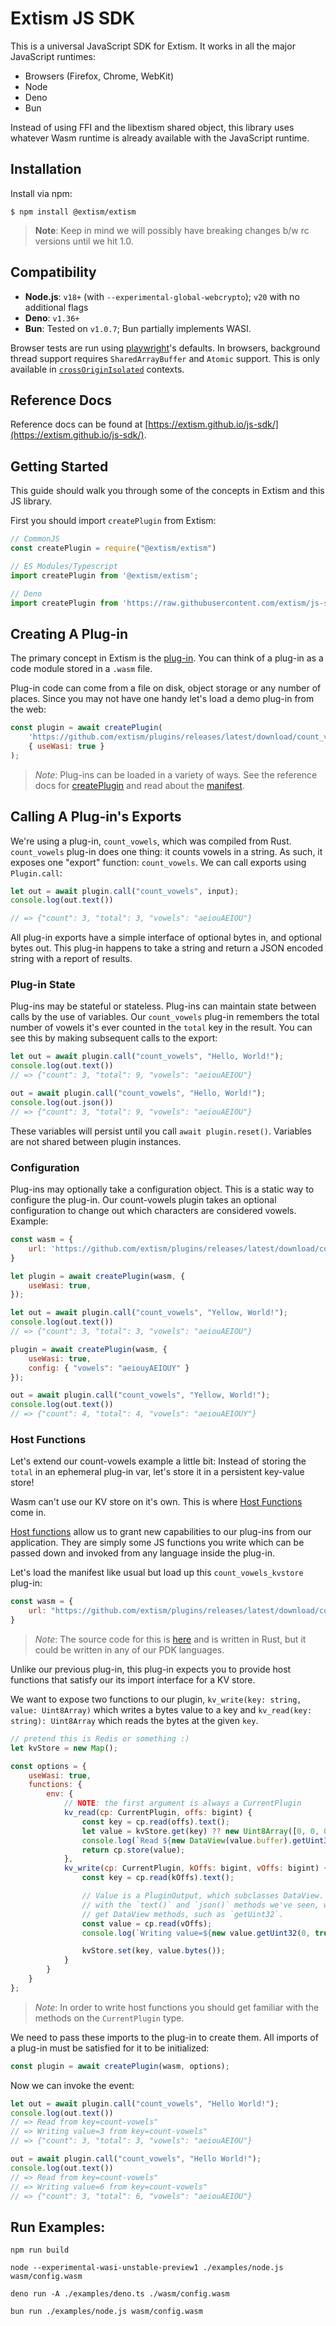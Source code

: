 # Extism JS SDK

This is a universal JavaScript SDK for Extism. It works in all the major JavaScript runtimes:

* Browsers (Firefox, Chrome, WebKit)
* Node
* Deno
* Bun

Instead of using FFI and the libextism shared object, this library uses whatever Wasm runtime is already available with the JavaScript runtime.

## Installation

Install via npm:

```shell
$ npm install @extism/extism
```

> **Note**: Keep in mind we will possibly have breaking changes b/w rc versions until we hit 1.0.

## Compatibility

- **Node.js**: `v18+` (with `--experimental-global-webcrypto`); `v20` with no additional flags
- **Deno**: `v1.36+`
- **Bun**: Tested on `v1.0.7`; Bun partially implements WASI.

Browser tests are run using [playwright](https://playwright.dev)'s defaults. In
browsers, background thread support requires `SharedArrayBuffer` and `Atomic`
support. This is only available in
[`crossOriginIsolated`](https://developer.mozilla.org/en-US/docs/Web/API/crossOriginIsolated)
contexts.

## Reference Docs

Reference docs can be found at [https://extism.github.io/js-sdk/](https://extism.github.io/js-sdk/).

## Getting Started

This guide should walk you through some of the concepts in Extism and this JS library.

First you should import `createPlugin` from Extism:
```js
// CommonJS
const createPlugin = require("@extism/extism")

// ES Modules/Typescript
import createPlugin from '@extism/extism';

// Deno
import createPlugin from 'https://raw.githubusercontent.com/extism/js-sdk/main/src/mod.ts';
```

## Creating A Plug-in

The primary concept in Extism is the [plug-in](https://extism.org/docs/concepts/plug-in). You can think of a plug-in as a code module stored in a `.wasm` file.

Plug-in code can come from a file on disk, object storage or any number of places. Since you may not have one handy let's load a demo plug-in from the web:

```js
const plugin = await createPlugin(
    'https://github.com/extism/plugins/releases/latest/download/count_vowels.wasm',
    { useWasi: true }
);
```

> *Note*: Plug-ins can be loaded in a variety of ways. See the reference docs for [createPlugin](https://extism.github.io/js-sdk/functions/createPlugin.html)
> and read about the [manifest](https://extism.org/docs/concepts/manifest/).

## Calling A Plug-in's Exports

We're using a plug-in, `count_vowels`, which was compiled from Rust.
`count_vowels` plug-in does one thing: it counts vowels in a string. As such,
it exposes one "export" function: `count_vowels`. We can call exports using
`Plugin.call`:

```js
let out = await plugin.call("count_vowels", input);
console.log(out.text())

// => {"count": 3, "total": 3, "vowels": "aeiouAEIOU"}
```

All plug-in exports have a simple interface of optional bytes in, and optional
bytes out. This plug-in happens to take a string and return a JSON encoded
string with a report of results.

### Plug-in State

Plug-ins may be stateful or stateless. Plug-ins can maintain state between calls by
the use of variables. Our `count_vowels` plug-in remembers the total number of
vowels it's ever counted in the `total` key in the result. You can see this by
making subsequent calls to the export:

```js
let out = await plugin.call("count_vowels", "Hello, World!");
console.log(out.text())
// => {"count": 3, "total": 9, "vowels": "aeiouAEIOU"}

out = await plugin.call("count_vowels", "Hello, World!");
console.log(out.json())
// => {"count": 3, "total": 9, "vowels": "aeiouAEIOU"}
```

These variables will persist until you call `await plugin.reset()`. Variables
are not shared between plugin instances.

### Configuration

Plug-ins may optionally take a configuration object. This is a static way to
configure the plug-in. Our count-vowels plugin takes an optional configuration
to change out which characters are considered vowels. Example:

```js
const wasm = {
    url: 'https://github.com/extism/plugins/releases/latest/download/count_vowels.wasm'
}

let plugin = await createPlugin(wasm, {
    useWasi: true,
});

let out = await plugin.call("count_vowels", "Yellow, World!");
console.log(out.text())
// => {"count": 3, "total": 3, "vowels": "aeiouAEIOU"}

plugin = await createPlugin(wasm, {
    useWasi: true,
    config: { "vowels": "aeiouyAEIOUY" }
});

out = await plugin.call("count_vowels", "Yellow, World!");
console.log(out.text())
// => {"count": 4, "total": 4, "vowels": "aeiouAEIOUY"}
```

### Host Functions

Let's extend our count-vowels example a little bit: Instead of storing the
`total` in an ephemeral plug-in var, let's store it in a persistent key-value
store!

Wasm can't use our KV store on it's own. This is where [Host
Functions](https://extism.org/docs/concepts/host-functions) come in.

[Host functions](https://extism.org/docs/concepts/host-functions) allow us to
grant new capabilities to our plug-ins from our application. They are simply
some JS functions you write which can be passed down and invoked from any
language inside the plug-in.

Let's load the manifest like usual but load up this `count_vowels_kvstore`
plug-in:

```js
const wasm = {
    url: "https://github.com/extism/plugins/releases/latest/download/count_vowels_kvstore.wasm"
}
```

> *Note*: The source code for this is [here](https://github.com/extism/plugins/blob/main/count_vowels_kvstore/src/lib.rs) and is written in Rust, but it could be written in any of our PDK languages.

Unlike our previous plug-in, this plug-in expects you to provide host functions that satisfy our its import interface for a KV store.

We want to expose two functions to our plugin, `kv_write(key: string, value: Uint8Array)` which writes a bytes value to a key and `kv_read(key: string): Uint8Array` which reads the bytes at the given `key`.
```js
// pretend this is Redis or something :)
let kvStore = new Map();

const options = {
    useWasi: true,
    functions: {
        env: {
            // NOTE: the first argument is always a CurrentPlugin
            kv_read(cp: CurrentPlugin, offs: bigint) {
                const key = cp.read(offs).text();
                let value = kvStore.get(key) ?? new Uint8Array([0, 0, 0, 0]);
                console.log(`Read ${new DataView(value.buffer).getUint32(0, true)} from key=${key}`);
                return cp.store(value);
            },
            kv_write(cp: CurrentPlugin, kOffs: bigint, vOffs: bigint) {
                const key = cp.read(kOffs).text();

                // Value is a PluginOutput, which subclasses DataView. Along
                // with the `text()` and `json()` methods we've seen, we also
                // get DataView methods, such as `getUint32`.
                const value = cp.read(vOffs);
                console.log(`Writing value=${new value.getUint32(0, true)} from key=${key}`);

                kvStore.set(key, value.bytes());
            }
        }
    }
};
```

> *Note*: In order to write host functions you should get familiar with the
> methods on the `CurrentPlugin` type.

We need to pass these imports to the plug-in to create them. All imports of a
plug-in must be satisfied for it to be initialized:

```js
const plugin = await createPlugin(wasm, options);
```

Now we can invoke the event:

```js
let out = await plugin.call("count_vowels", "Hello World!");
console.log(out.text())
// => Read from key=count-vowels"
// => Writing value=3 from key=count-vowels"
// => {"count": 3, "total": 3, "vowels": "aeiouAEIOU"}

out = await plugin.call("count_vowels", "Hello World!");
console.log(out.text())
// => Read from key=count-vowels"
// => Writing value=6 from key=count-vowels"
// => {"count": 3, "total": 6, "vowels": "aeiouAEIOU"}
```

## Run Examples:

```
npm run build

node --experimental-wasi-unstable-preview1 ./examples/node.js wasm/config.wasm

deno run -A ./examples/deno.ts ./wasm/config.wasm

bun run ./examples/node.js wasm/config.wasm
```
